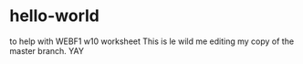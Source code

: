 # hello-world
to help with WEBF1 w10 worksheet
This is le wild me editing my copy of the master branch. YAY
